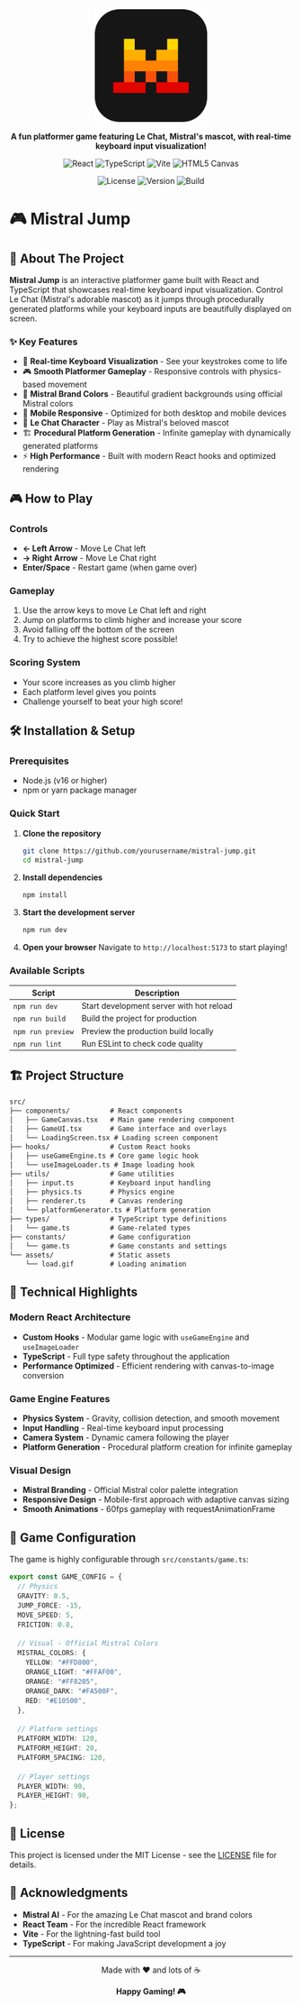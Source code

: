 <div align="center">
  <img src="public/mistral-logo.png" alt="Mistral Logo" width="200" height="200" />
  
  <p><strong>A fun platformer game featuring Le Chat, Mistral's mascot, with real-time keyboard input visualization!</strong></p>

![React](https://img.shields.io/badge/React-61DAFB?style=for-the-badge&logo=react&logoColor=black) ![TypeScript](https://img.shields.io/badge/TypeScript-3178C6?style=for-the-badge&logo=typescript&logoColor=white) ![Vite](https://img.shields.io/badge/Vite-646CFF?style=for-the-badge&logo=vite&logoColor=white) ![HTML5 Canvas](https://img.shields.io/badge/HTML5_Canvas-E34F26?style=for-the-badge&logo=html5&logoColor=white)

![License](https://img.shields.io/badge/License-MIT-green?style=for-the-badge) ![Version](https://img.shields.io/badge/Version-1.0.0-blue?style=for-the-badge) ![Build](https://img.shields.io/badge/Build-Passing-brightgreen?style=for-the-badge)

</div>

# 🎮 Mistral Jump

## 🚀 About The Project

**Mistral Jump** is an interactive platformer game built with React and TypeScript that showcases real-time keyboard input visualization. Control Le Chat (Mistral's adorable mascot) as it jumps through procedurally generated platforms while your keyboard inputs are beautifully displayed on screen.

### ✨ Key Features

- 🎯 **Real-time Keyboard Visualization** - See your keystrokes come to life
- 🎮 **Smooth Platformer Gameplay** - Responsive controls with physics-based movement
- 🎨 **Mistral Brand Colors** - Beautiful gradient backgrounds using official Mistral colors
- 📱 **Mobile Responsive** - Optimized for both desktop and mobile devices
- 🎪 **Le Chat Character** - Play as Mistral's beloved mascot
- 🏗️ **Procedural Platform Generation** - Infinite gameplay with dynamically generated platforms
- ⚡ **High Performance** - Built with modern React hooks and optimized rendering

## 🎮 How to Play

### Controls

- **← Left Arrow** - Move Le Chat left
- **→ Right Arrow** - Move Le Chat right
- **Enter/Space** - Restart game (when game over)

### Gameplay

1. Use the arrow keys to move Le Chat left and right
2. Jump on platforms to climb higher and increase your score
3. Avoid falling off the bottom of the screen
4. Try to achieve the highest score possible!

### Scoring System

- Your score increases as you climb higher
- Each platform level gives you points
- Challenge yourself to beat your high score!

## 🛠️ Installation & Setup

### Prerequisites

- Node.js (v16 or higher)
- npm or yarn package manager

### Quick Start

1. **Clone the repository**

   ```bash
   git clone https://github.com/yourusername/mistral-jump.git
   cd mistral-jump
   ```

2. **Install dependencies**

   ```bash
   npm install
   ```

3. **Start the development server**

   ```bash
   npm run dev
   ```

4. **Open your browser**
   Navigate to `http://localhost:5173` to start playing!

### Available Scripts

| Script            | Description                              |
| ----------------- | ---------------------------------------- |
| `npm run dev`     | Start development server with hot reload |
| `npm run build`   | Build the project for production         |
| `npm run preview` | Preview the production build locally     |
| `npm run lint`    | Run ESLint to check code quality         |

## 🏗️ Project Structure

```
src/
├── components/          # React components
│   ├── GameCanvas.tsx   # Main game rendering component
│   ├── GameUI.tsx       # Game interface and overlays
│   └── LoadingScreen.tsx # Loading screen component
├── hooks/               # Custom React hooks
│   ├── useGameEngine.ts # Core game logic hook
│   └── useImageLoader.ts # Image loading hook
├── utils/               # Game utilities
│   ├── input.ts         # Keyboard input handling
│   ├── physics.ts       # Physics engine
│   ├── renderer.ts      # Canvas rendering
│   └── platformGenerator.ts # Platform generation
├── types/               # TypeScript type definitions
│   └── game.ts          # Game-related types
├── constants/           # Game configuration
│   └── game.ts          # Game constants and settings
└── assets/              # Static assets
    └── load.gif         # Loading animation
```

## 🎨 Technical Highlights

### Modern React Architecture

- **Custom Hooks** - Modular game logic with `useGameEngine` and `useImageLoader`
- **TypeScript** - Full type safety throughout the application
- **Performance Optimized** - Efficient rendering with canvas-to-image conversion

### Game Engine Features

- **Physics System** - Gravity, collision detection, and smooth movement
- **Input Handling** - Real-time keyboard input processing
- **Camera System** - Dynamic camera following the player
- **Platform Generation** - Procedural platform creation for infinite gameplay

### Visual Design

- **Mistral Branding** - Official Mistral color palette integration
- **Responsive Design** - Mobile-first approach with adaptive canvas sizing
- **Smooth Animations** - 60fps gameplay with requestAnimationFrame

## 🎯 Game Configuration

The game is highly configurable through `src/constants/game.ts`:

```typescript
export const GAME_CONFIG = {
  // Physics
  GRAVITY: 0.5,
  JUMP_FORCE: -15,
  MOVE_SPEED: 5,
  FRICTION: 0.8,

  // Visual - Official Mistral Colors
  MISTRAL_COLORS: {
    YELLOW: "#FFD800",
    ORANGE_LIGHT: "#FFAF00",
    ORANGE: "#FF8205",
    ORANGE_DARK: "#FA500F",
    RED: "#E10500",
  },

  // Platform settings
  PLATFORM_WIDTH: 120,
  PLATFORM_HEIGHT: 20,
  PLATFORM_SPACING: 120,

  // Player settings
  PLAYER_WIDTH: 90,
  PLAYER_HEIGHT: 90,
};
```

## 📄 License

This project is licensed under the MIT License - see the [LICENSE](LICENSE) file for details.

## 🙏 Acknowledgments

- **Mistral AI** - For the amazing Le Chat mascot and brand colors
- **React Team** - For the incredible React framework
- **Vite** - For the lightning-fast build tool
- **TypeScript** - For making JavaScript development a joy

---

<div align="center">
  <p>Made with ❤️ and lots of ☕</p>
  <p><strong>Happy Gaming! 🎮</strong></p>
</div>
